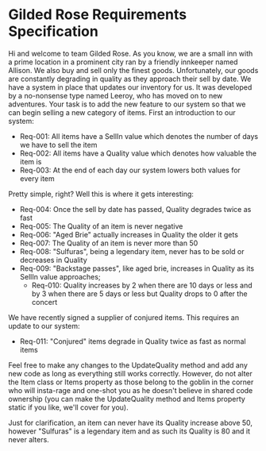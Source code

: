# Gilded Rose Requirements Specification

Hi and welcome to team Gilded Rose. As you know, we are a small inn with a prime location in a
prominent city ran by a friendly innkeeper named Allison. We also buy and sell only the finest goods.
Unfortunately, our goods are constantly degrading in quality as they approach their sell by date. We
have a system in place that updates our inventory for us. It was developed by a no-nonsense type named
Leeroy, who has moved on to new adventures. Your task is to add the new feature to our system so that
we can begin selling a new category of items. First an introduction to our system:

* Req-001: All items have a SellIn value which denotes the number of days we have to sell the item
* Req-002: All items have a Quality value which denotes how valuable the item is
* Req-003: At the end of each day our system lowers both values for every item

Pretty simple, right? Well this is where it gets interesting:

* Req-004: Once the sell by date has passed, Quality degrades twice as fast
* Req-005: The Quality of an item is never negative
* Req-006: "Aged Brie" actually increases in Quality the older it gets
* Req-007: The Quality of an item is never more than 50
* Req-008: "Sulfuras", being a legendary item, never has to be sold or decreases in Quality
* Req-009: "Backstage passes", like aged brie, increases in Quality as its SellIn value approaches;
  * Req-010: Quality increases by 2 when there are 10 days or less and by 3 when there are 5 days or less but Quality drops to 0 after the concert

We have recently signed a supplier of conjured items. This requires an update to our system:

* Req-011: "Conjured" items degrade in Quality twice as fast as normal items

Feel free to make any changes to the UpdateQuality method and add any new code as long as everything
still works correctly. However, do not alter the Item class or Items property as those belong to the
goblin in the corner who will insta-rage and one-shot you as he doesn't believe in shared code
ownership (you can make the UpdateQuality method and Items property static if you like, we'll cover
for you).

Just for clarification, an item can never have its Quality increase above 50, however "Sulfuras" is a
legendary item and as such its Quality is 80 and it never alters.
